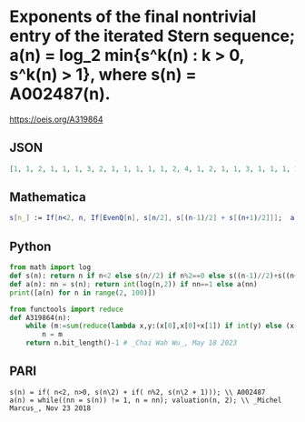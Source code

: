 # Exponents of the final nontrivial entry of the iterated Stern sequence; a\(n\) \= log\_2 min\{s^k\(n\) : k \> 0, s^k\(n\) \> 1\}, where s\(n\) \= A002487\(n\)\.
https://oeis.org/A319864
## JSON
```JSON
[1, 1, 2, 1, 1, 1, 3, 2, 1, 1, 1, 1, 1, 2, 4, 1, 2, 1, 1, 3, 1, 1, 1, 1, 1, 3, 1, 1, 2, 1, 5, 1, 1, 2, 2, 1, 1, 1, 1, 1, 3, 1, 1, 1, 1, 2, 1, 2, 1, 1, 1, 1, 3, 1, 1, 1, 1, 1, 2, 2, 1, 1, 6, 1, 1, 1, 1, 1, 2, 1, 2, 2, 1, 2, 1, 1, 1, 1, 1, 1, 1, 1, 3, 3, 1, 2, 1, 1, 1, 1, 1, 4, 2, 1, 1, 1, 2, 4, 1, 1, 1, 1, 1, 2, 1, 3, 3, 1, 1]
```
## Mathematica
```Mathematica
s[n_] := If[n<2, n, If[EvenQ[n], s[n/2], s[(n-1)/2] + s[(n+1)/2]]];  a[n_] := Module[{nn = s[n]}, If[nn==1, Log2[n], a[nn]]]; Array[a, 100, 2] (* _Amiram Eldar_, Nov 22 2018 *)
```
## Python
```Python
from math import log
def s(n): return n if n<2 else s(n//2) if n%2==0 else s((n-1)//2)+s((n+1)//2)
def a(n): nn = s(n); return int(log(n,2)) if nn==1 else a(nn)
print([a(n) for n in range(2, 100)])
```
```Python
from functools import reduce
def A319864(n):
    while (m:=sum(reduce(lambda x,y:(x[0],x[0]+x[1]) if int(y) else (x[0]+x[1],x[1]),bin(n)[-1:2:-1],(1,0)))) > 1:
        n = m
    return n.bit_length()-1 # _Chai Wah Wu_, May 18 2023
```
## PARI
```PARI
s(n) = if( n<2, n>0, s(n\2) + if( n%2, s(n\2 + 1))); \\ A002487
a(n) = while((nn = s(n)) != 1, n = nn); valuation(n, 2); \\ _Michel Marcus_, Nov 23 2018
```
